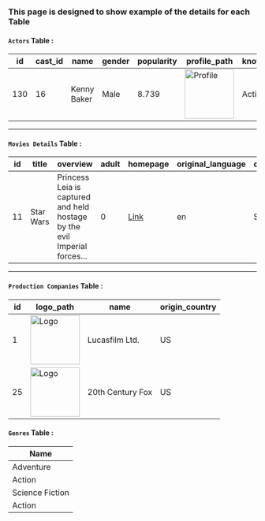### **This page is designed to show example of the details for each Table**

#### `Actors` Table :

<table>
    <thead>
    <tr>
        <th>id</th>
        <th>cast_id</th>
        <th>name</th>
        <th>gender</th>
        <th>popularity</th>
        <th>profile_path</th>
        <th>known_for_department</th>
    </tr>
    </thead>
    <tbody>
    <tr>
        <td>130</td>
        <td>16</td>
        <td>Kenny Baker</td>
        <td>Male</td>
        <td>8.739</td>
        <td><img src="https://image.tmdb.org/t/p/w500//uo3RorCoGDWHecLtqjviwzFExxR.jpg" width='100px' height='100px' alt="Profile"></td>
        <td>Acting</td>
    </tr>
    </tbody>
</table>

<hr />

#### `Movies Details` Table :

<table>
    <thead>
        <tr>
            <th>id</th>
            <th>title</th>
            <th>overview</th>
            <th>adult</th>
            <th>homepage</th>
            <th>original_language</th>
            <th>original_title</th>
            <th>imdb_id</th>
            <th>poster_path</th>
            <th>release_date</th>
            <th>status</th>
            <th>tagline</th>
            <th>video</th>
        </tr>
    </thead>
    <tbody>
        <tr>
            <td>11</td>
            <td>Star Wars</td>
            <td>Princess Leia is captured and held hostage by the evil Imperial forces...</td>
            <td>0</td>
            <td><a href="http://www.starwars.com/films/star-wars-episode-iv-a-new-hope">Link</a></td>
            <td>en</td>
            <td>Star Wars</td>
            <td>tt0076759</td>
            <td><img src="https://image.tmdb.org/t/p/w500//6FfCtAuVAW8XJjZ7eWeLibRLWTw.jpg" width='100px' height='100px' alt="Star Wars Poster"></td>
            <td>1977-05-25</td>
            <td>Released</td>
            <td>A long time ago in a galaxy far, far away...</td>
            <td>0</td>
        </tr>
    </tbody>
</table>

<hr />

#### `Production Companies` Table :

<table>
    <thead>
        <tr>
            <th>id</th>
            <th>logo_path</th>
            <th>name</th>
            <th>origin_country</th>
        </tr>
    </thead>
    <tbody>
        <tr>
            <td>1</td>
            <td><img width='100px' height='100px' src="https://image.tmdb.org/t/p/w500//tlVSws0RvvtPBwViUyOFAO0vcQS.png" alt="Logo"></td>
            <td>Lucasfilm Ltd.</td>
            <td>US</td>
        </tr>
        <tr>
            <td>25</td>
            <td><img width='100px' height='100px' src="https://image.tmdb.org/t/p/w500//qZCc1lty5FzX30aOCVRBLzaVmcp.png" alt="Logo"></td>
            <td>20th Century Fox</td>
            <td>US</td>
        </tr>
    </tbody>
</table

<hr />

#### `Genres` Table :

<table>
    <thead>
        <tr>
            <th>Name</th>
        </tr>
    </thead>
    <tbody>
        <tr>
            <td>Adventure</td>
        </tr>
        <tr>
            <td>Action</td>
        </tr>
        <tr>
            <td>Science Fiction</td>
        </tr>
        <tr>
            <td>Action</td>
        </tr>
    </tbody>
</table>
